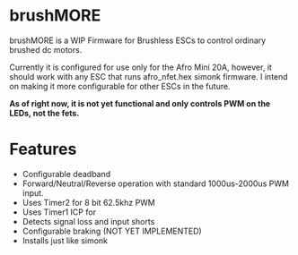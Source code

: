 # brushMORE

brushMORE is a WIP Firmware for Brushless ESCs to control ordinary brushed dc motors.

Currently it is configured for use only for the Afro Mini 20A, however, it should work with any ESC that runs 
afro_nfet.hex simonk firmware. I intend on making it more configurable for other ESCs in the future.

**As of right now, it is not yet functional and only controls PWM on the LEDs, not the fets.**

# Features
 - Configurable deadband
 - Forward/Neutral/Reverse operation with standard 1000us-2000us PWM input.
 - Uses Timer2 for 8 bit 62.5khz PWM
 - Uses Timer1 ICP for 
 - Detects signal loss and input shorts
 - Configurable braking (NOT YET IMPLEMENTED)
 - Installs just like simonk
